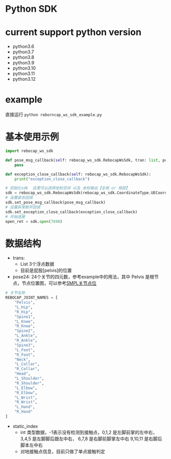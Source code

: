 # Python SDK

# current support python version
- python3.6
- python3.7
- python3.8
- python3.9
- python3.10
- python3.11
- python3.12

# example
直接运行 `python reborncap_ws_sdk_example.py`

# 基本使用示例
```python
import rebocap_ws_sdk

def pose_msg_callback(self: rebocap_ws_sdk.RebocapWsSdk, tran: list, pose24: list, static_index: int, ts: float):
    pass

def exception_close_callback(self: rebocap_ws_sdk.RebocapWsSdk):
    print("exception_close_callback")

# 初始化sdk  这里可以选择坐标空间 以及 坐标输出【全局 or 局部】
sdk = rebocap_ws_sdk.RebocapWsSdk(rebocap_ws_sdk.CoordinateType.UECoordinate, use_global_rotation=True)
# 设置姿态回调
sdk.set_pose_msg_callback(pose_msg_callback)
# 设置异常断开回调
sdk.set_exception_close_callback(exception_close_callback)
# 开始连接
open_ret = sdk.open(7690)
```
# 数据结构
- trans:
  - List 3个浮点数据
  - 目前是屁股[pelvis]的位置
- pose24:
24个关节的四元数，参考example中的用法，其中 Pelvis 是根节点，节点位置图，可以参考[SMPL关节点位](https://blog.csdn.net/weixin_43822395/article/details/124378186)
```python
# 关节名称
REBOCAP_JOINT_NAMES = [
    "Pelvis",
    "L_Hip",
    "R_Hip",
    "Spine1",
    "L_Knee",
    "R_Knee",
    "Spine2",
    "L_Ankle",
    "R_Ankle",
    "Spine3",
    "L_Foot",
    "R_Foot",
    "Neck",
    "L_Collar",
    "R_Collar",
    "Head",
    "L_Shoulder",
    "R_Shoulder",
    "L_Elbow",
    "R_Elbow",
    "L_Wrist",
    "R_Wrist",
    "L_Hand",
    "R_Hand"
]
```
- static_index
  - int 类型数据，-1表示没有检测到接触点，0,1,2 是左脚前掌的左中右， 3,4,5 是左脚脚后跟左中右， 6,7,8 是右脚前脚掌左中右  9,10,11 是右脚后脚本左中右
  - 对地接触点信息，目前只做了单点接触判定
